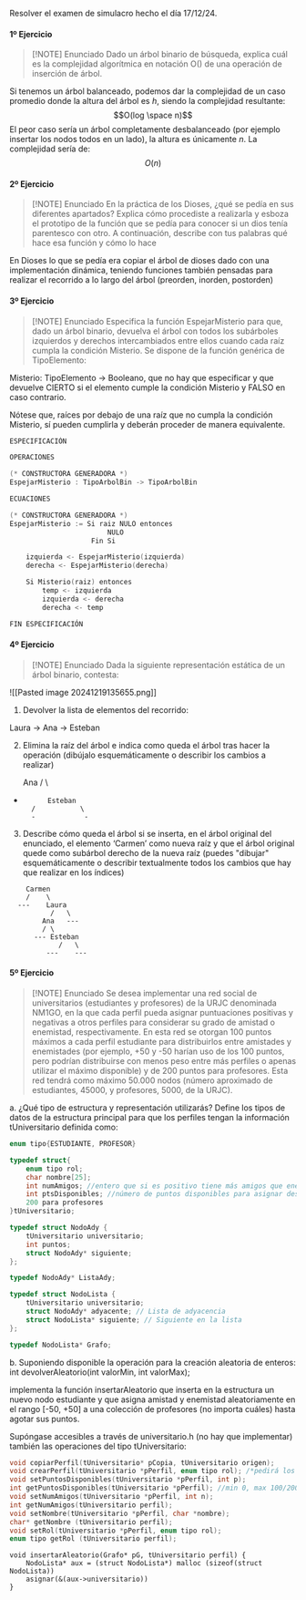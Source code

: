 Resolver el examen de simulacro hecho el día 17/12/24.

#### 1º Ejercicio

>[!NOTE] Enunciado 
>Dado un árbol binario de búsqueda, explica cuál es la complejidad algorítmica en notación O() de una operación de inserción de árbol.

Si tenemos un árbol balanceado, podemos dar la complejidad de un caso promedio donde la altura del árbol es *h*, siendo la complejidad resultante:
$$O(log \space n)$$
El peor caso sería un árbol completamente desbalanceado (por ejemplo insertar los nodos todos en un lado), la altura es únicamente *n*. La complejidad sería de:
$$O(n)$$
#### 2º Ejercicio

>[!NOTE] Enunciado 
> En la práctica de los Dioses, ¿qué se pedía en sus diferentes apartados? Explica cómo procediste a realizarla y esboza el prototipo de la función que se pedía para conocer si un dios tenía parentesco con otro. A continuación, describe con tus palabras qué hace esa función y cómo lo hace

En Dioses lo que se pedía era copiar el árbol de dioses dado con una implementación dinámica, teniendo funciones también pensadas para realizar el recorrido a lo largo del árbol (preorden, inorden, postorden)

#### 3º Ejercicio

>[!NOTE] Enunciado
>Especifica la función EspejarMisterio para que, dado un árbol binario, devuelva el árbol con todos los subárboles izquierdos y derechos intercambiados entre ellos cuando cada raíz cumpla la condición Misterio. Se dispone de la función genérica de TipoElemento:
>
Misterio: TipoElemento -> Booleano, que no hay que especificar y que devuelve CIERTO si el elemento cumple la condición
Misterio y FALSO en caso contrario.
> 
Nótese que, raíces por debajo de una raíz que no cumpla la condición Misterio, sí pueden cumplirla y deberán proceder de
manera equivalente.

```c
ESPECIFICACIÓN

OPERACIONES

(* CONSTRUCTORA GENERADORA *)
EspejarMisterio : TipoArbolBin -> TipoArbolBin 

ECUACIONES

(* CONSTRUCTORA GENERADORA *)
EspejarMisterio := Si raiz NULO entonces
						NULO 
					Fin Si

	izquierda <- EspejarMisterio(izquierda)
	derecha <- EspejarMisterio(derecha)

	Si Misterio(raiz) entonces
		temp <- izquierda
		izquierda <- derecha 
		derecha <- temp

FIN ESPECIFICACIÓN
```

#### 4º Ejercicio

>[!NOTE] Enunciado
>Dada la siguiente representación estática de un árbol binario, contesta:

![[Pasted image 20241219135655.png]]

1. Devolver la lista de elementos del recorrido:

Laura -> Ana -> Esteban 

2. Elimina la raíz del árbol e indica como queda el árbol tras hacer la operación (dibújalo esquemáticamente o describir los cambios a realizar)

	Ana
  /            \
-           Esteban  
		/           \
		-            -


3. Describe cómo queda el árbol si se inserta, en el árbol original del enunciado, el elemento ‘Carmenʼ como nueva raíz y que el árbol original quede como subárbol derecho de la nueva raíz (puedes "dibujar" esquemáticamente o describir textualmente todos los cambios que hay que realizar en los índices)

```
	Carmen
	/    \
  ---    Laura
		  /   \
		Ana   ---
		/ \    
	  --- Esteban
			/   \
		 ---	---
```

#### 5º Ejercicio

>[!NOTE] Enunciado
>Se desea implementar una red social de universitarios (estudiantes y profesores) de la URJC denominada NM1GO, en la que cada perfil pueda asignar puntuaciones positivas y negativas a otros perfiles para considerar su grado de amistad o enemistad, respectivamente. En esta red se otorgan 100 puntos máximos a cada perfil estudiante para distribuirlos entre amistades y enemistades (por ejemplo, +50 y -50 harían uso de los 100 puntos, pero podrían distribuirse con menos peso entre más perfiles o apenas utilizar el máximo disponible) y de 200 puntos para profesores. Esta red tendrá como máximo 50.000 nodos (número aproximado de estudiantes, 45000, y profesores, 5000, de la URJC).

a. ¿Qué tipo de estructura y representación utilizarás? Define los tipos de datos de la estructura principal para que los perfiles tengan la información tUniversitario definida como:

```c
enum tipo{ESTUDIANTE, PROFESOR}

typedef struct{
	enum tipo rol;
	char nombre[25];
	int numAmigos; //entero que si es positivo tiene más amigos que enemigos y viceversa
	int ptsDisponibles; //número de puntos disponibles para asignar desde 0 hasta 100 para estudiantes o
	200 para profesores
}tUniversitario;
```

```c
typedef struct NodoAdy {
	tUniversitario universitario;
	int puntos;
	struct NodoAdy* siguiente;
}; 

typedef NodoAdy* ListaAdy;

typedef struct NodoLista {
	tUniversitario universitario; 
	struct NodoAdy* adyacente; // Lista de adyacencia
	struct NodoLista* siguiente; // Siguiente en la lista
};

typedef NodoLista* Grafo;
```

b. Suponiendo disponible la operación para la creación aleatoria de enteros:
	int devolverAleatorio(int valorMin, int valorMax);

implementa la función insertarAleatorio que inserta en la estructura un nuevo nodo estudiante y que asigna amistad y enemistad aleatoriamente en el rango [-50, +50] a una colección de profesores (no importa cuáles) hasta agotar sus puntos.

Supóngase accesibles a través de universitario.h (no hay que implementar) también las operaciones del tipo tUniversitario:

```C
void copiarPerfil(tUniversitario* pCopia, tUniversitario origen);
void crearPerfil(tUniversitario *pPerfil, enum tipo rol); /*pedirá los datos o los leerá de un archivo para devolver un perfil tUniversitario inicializado adecuadamente dependiendo el rol que tenga (estudiante o profesor). Inicialmente el número de amigos y enemigos de un perfil recién creado será de 0*/
void setPuntosDisponibles(tUniversitario *pPerfil, int p);
int getPuntosDisponibles(tUniversitario *pPerfil); //min 0, max 100/200
void setNumAmigos(tUniversitario *pPerfil, int n);
int getNumAmigos(tUniversitario perfil);
void setNombre(tUniversitario *pPerfil, char *nombre);
char* getNombre (tUniversitario perfil);
void setRol(tUniversitario *pPerfil, enum tipo rol);
enum tipo getRol (tUniversitario perfil);
```

```
void insertarAleatorio(Grafo* pG, tUniversitario perfil) {
	NodoLista* aux = (struct NodoLista*) malloc (sizeof(struct NodoLista))
	asignar(&(aux->universitario))
} 
```




